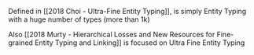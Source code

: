 Defined in [[2018 Choi - Ultra-Fine Entity Typing]], is simply Entity Typing with a huge number of types (more than 1k)

Also [[2018 Murty - Hierarchical Losses and New Resources for Fine-grained Entity Typing and Linking]] is focused on Ultra Fine Entity Typing